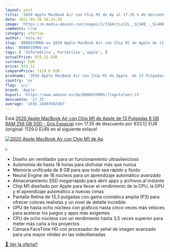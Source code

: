 ```yaml
---
layout: post
title: '2020 Apple MacBook Air con Chip M1 de Ap al 17.35 % de descuento'
date: 2021-05-30 16:24:19
image: 'https://m.media-amazon.com/images/I/316ArzLeJ2L._SL500_._SL400_.jpg'
comments: true
category: ofertas
author: 'tole.es'
slug: 'B08N5VXMK6-es 2020 Apple MacBook Air con Chip M1 de Apple de 13 Pulgadas...'
sku: 'B08N5VXMK6-es'
tags: [ 'Informática','Portátiles','apple', ]
actualPrice: 933.12 EUR
currency: EUR
price: 933.12
comparePrice: 1129.0 EUR
prodname: '2020 Apple MacBook Air con Chip M1 de Apple  de 13 Pulgadas  8 GB RAM  256 GB SSD  - Gris Espacial'
country: 'es'
flag: '🇪🇸'
brand: 'Apple'
buyurl: 'https://www.amazon.es/dp/B08N5VXMK6/?tag=tolees-21'
descuento: '17.35'
average: '1036.24907692307'
---
```


Está [2020 Apple MacBook Air con Chip M1 de Apple  de 13 Pulgadas  8 GB RAM  256 GB SSD  - Gris Espacial](https://www.amazon.es/dp/B08N5VXMK6/?tag=tolees-21) con 17.35 de descuento por 933.12 EUR (original: 1129.0 EUR) en el siguiente enlace!

[![2020 Apple MacBook Air con Chip M1 de Ap](https://m.media-amazon.com/images/I/316ArzLeJ2L._SL500_._SL400_.jpg)](https://www.amazon.es/dp/B08N5VXMK6/?tag=tolees-21)

ℹ️:

- Diseño sin ventilador para un funcionamiento ultrasilencioso
- Autonomía de hasta 18 horas para disfrutar más que nunca
- Memoria unificada de 8 GB para que todo sea rápido y fluido
- Neural Engine de 16 núcleos para un aprendizaje automático avanzado
- Almacenamiento SSD megarrápido para abrir apps y archivos al instante
- Chip M1 diseñado por Apple para llevar el rendimiento de la CPU, la GPU y el aprendizaje automático a nuevas cimas
- Pantalla Retina de 13,3 pulgadas con gama cromática amplia (P3) para ofrecer colores realistas y un nivel de detalle increíble
- GPU de hasta ocho núcleos con gráficos hasta cinco veces más veloces para acelerar los juegos y apps más exigentes
- CPU de ocho núcleos con un rendimiento hasta 3,5 veces superior para meter más caña a los proyectos
- Cámara FaceTime HD con procesador de señal de imagen avanzado para una mayor nitidez en las videollamadas

[🛒 Ver la oferta!!](https://www.amazon.es/dp/B08N5VXMK6/?tag=tolees-21)
